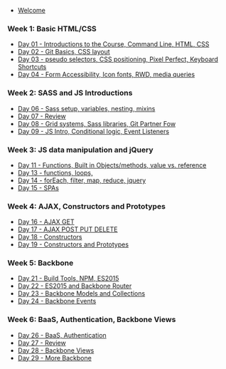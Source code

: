 <!-- # Table of Contents -->


* [Welcome](/welcome.md)

### Week 1: Basic HTML/CSS
* [Day 01 - Introductions to the Course, Command Line, HTML, CSS](/day-01)
* [Day 02 - Git Basics, CSS layout](/day-02)
* [Day 03 - pseudo selectors, CSS positioning, Pixel Perfect, Keyboard Shortcuts](/day-03)
* [Day 04 - Form Accessibility, Icon fonts, RWD, media queries](/day-04)

### Week 2: SASS and JS Introductions
* [Day 06 - Sass setup, variables, nesting, mixins](/day-06)
* [Day 07 - Review](/day-07)
* [Day 08 - Grid systems, Sass libraries, Git Partner Fow](/day-08)
* [Day 09 - JS Intro, Conditional logic, Event Listeners](/day-09)

### Week 3: JS data manipulation and jQuery
* [Day 11 - Functions, Built in Objects/methods, value vs. reference](/day-11)
* [Day 13 - functions, loops, ](/day-13)
* [Day 14 - forEach, filter, map, reduce, jquery](/day-14)
* [Day 15 - SPAs](/day-15)

### Week 4: AJAX, Constructors and Prototypes
* [Day 16 - AJAX GET](/day-16)
* [Day 17 - AJAX POST PUT DELETE](/day-17)
* [Day 18 - Constructors](/day-18)
* [Day 19 - Constructors and Prototypes](/day-19)

### Week 5: Backbone
* [Day 21 - Build Tools, NPM, ES2015](/day-21)
* [Day 22 - ES2015 and Backbone Router](/day-22)
* [Day 23 - Backbone Models and Collections](/day-23)
* [Day 24 - Backbone Events](/day-24)

### Week 6: BaaS, Authentication, Backbone Views
* [Day 26 - BaaS, Authentication](/day-26)
* [Day 27 - Review](/day-27)
* [Day 28 - Backbone Views](/day-28)
* [Day 29 - More Backbone](/day-29)

<!-- ### Week 7: React -->
<!-- * Day 31 - Review/Rest -->
<!-- * [Day 32 - React Intro: Setup, component basics, router basics](/day-32) -->
<!-- * [Day 33 - React Cont'd: Router, Component Lifecycle, Ajax](/day-33) -->
<!-- * [Day 34 - React Cont'd: Using a Store with React](/day-34) -->

<!-- ### Week 8: React and Testing -->
<!-- * [Day 36 - Index Route, React State (like button 4 ways)](/day-36) -->
<!-- * [Day 37 - Intro to Unit Testing, Review React Lifecycle Methods](/day-37) -->
<!-- * [Day 38 - Recursion, Writing errors](/day-38) -->
<!-- * [Day 39 - Promises](/day-39) -->

<!-- ### Week 9: Review -->
<!-- * [Day 41 - ](/day-41) -->
<!-- * [Day 42 - ](/day-42) -->
<!-- * [Day 43 - ](/day-43) -->
<!-- * [Day 44 - ](/day-44) -->
